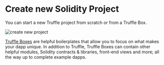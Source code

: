 # Create new Solidity Project

You can start a new Truffle project from scratch or from a Truffle Box.

![create new project](https://raw.githubusercontent.com/Microsoft/vscode-azure-blockchain-ethereum/master/images/createNewProject.gif)

[Truffle Boxes](https://trufflesuite.com/boxes/) are helpful boilerplates that allow you to focus on what makes your dapp unique.
In addition to Truffle, Truffle Boxes can contain other helpful modules,
Solidity contracts & libraries, front-end views and more;
all the way up to complete example dapps.
